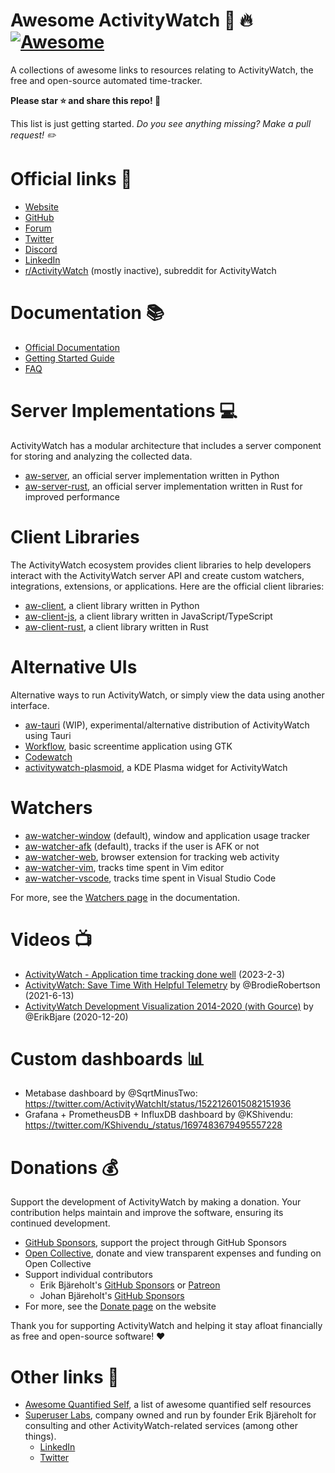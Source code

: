 Awesome ActivityWatch :star2: :fire: [![Awesome](https://cdn.rawgit.com/sindresorhus/awesome/d7305f38d29fed78fa85652e3a63e154dd8e8829/media/badge.svg)](https://github.com/sindresorhus/awesome)
=====================

A collections of awesome links to resources relating to ActivityWatch, the free and open-source automated time-tracker.

**Please star :star: and share this repo! :loudspeaker:**

This list is just getting started. *Do you see anything missing? Make a pull request! :pencil2:*

# Official links :link:

- [Website](https://activitywatch.net)
- [GitHub](https://github.com/ActivityWatch)
- [Forum](https://forum.activitywatch.net/)
- [Twitter](https://twitter.com/ActivityWatchIt)
- [Discord](https://discord.gg/vDskV9q)
- [LinkedIn](https://www.linkedin.com/company/activitywatch/)
- [r/ActivityWatch](https://www.reddit.com/r/ActivityWatch/) (mostly inactive), subreddit for ActivityWatch

# Documentation :books:

- [Official Documentation](https://docs.activitywatch.net)
- [Getting Started Guide](https://docs.activitywatch.net/en/latest/getting-started.html)
- [FAQ](https://docs.activitywatch.net/en/latest/faq.html)

# Server Implementations :computer:

ActivityWatch has a modular architecture that includes a server component for storing and analyzing the collected data.

- [aw-server](https://github.com/ActivityWatch/aw-server), an official server implementation written in Python
- [aw-server-rust](https://github.com/ActivityWatch/aw-server-rust), an official server implementation written in Rust for improved performance

# Client Libraries

The ActivityWatch ecosystem provides client libraries to help developers interact with the ActivityWatch server API and create custom watchers, integrations, extensions, or applications. Here are the official client libraries:

 - [aw-client](https://github.com/ActivityWatch/aw-client), a client library written in Python
 - [aw-client-js](https://github.com/ActivityWatch/aw-client-js), a client library written in JavaScript/TypeScript
 - [aw-client-rust](https://github.com/ActivityWatch/aw-server-rust/tree/master/aw-client-rust), a client library written in Rust

# Alternative UIs

Alternative ways to run ActivityWatch, or simply view the data using another interface.

 - [aw-tauri](https://github.com/ActivityWatch/aw-tauri) (WIP), experimental/alternative distribution of ActivityWatch using Tauri
 - [Workflow](https://flathub.org/apps/com.gitlab.cunidev.Workflow), basic screentime application using GTK
 - [Codewatch](https://github.com/jca41/codewatch)
 - [activitywatch-plasmoid](https://github.com/NicoWeio/activitywatch-plasmoid), a KDE Plasma widget for ActivityWatch

# Watchers

 - [aw-watcher-window](https://github.com/ActivityWatch/aw-watcher-window) (default), window and application usage tracker
 - [aw-watcher-afk](https://github.com/ActivityWatch/aw-watcher-afk) (default), tracks if the user is AFK or not
 - [aw-watcher-web](https://github.com/ActivityWatch/aw-watcher-web), browser extension for tracking web activity
 - [aw-watcher-vim](https://github.com/ActivityWatch/aw-watcher-vim), tracks time spent in Vim editor
 - [aw-watcher-vscode](https://github.com/ActivityWatch/aw-watcher-vscode), tracks time spent in Visual Studio Code

For more, see the [Watchers page](https://docs.activitywatch.net/en/latest/watchers.html) in the documentation.
<!-- TODO: Move/mirror list here? -->

# Videos :tv:

- [ActivityWatch - Application time tracking done well](https://www.youtube.com/watch?v=FIP3Qvja7RM) (2023-2-3)
- [ActivityWatch: Save Time With Helpful Telemetry](https://www.youtube.com/watch?v=ZmYNc-dXm2s) by @BrodieRobertson (2021-6-13)
- [ActivityWatch Development Visualization 2014-2020 (with Gource)](https://www.youtube.com/watch?v=zjIn43lZq3U) by @ErikBjare (2020-12-20)

# Custom dashboards :bar_chart:

- Metabase dashboard by @SqrtMinusTwo: https://twitter.com/ActivityWatchIt/status/1522126015082151936
- Grafana + PrometheusDB + InfluxDB dashboard by @KShivendu: https://twitter.com/KShivendu_/status/1697483679495557228

# Donations :moneybag:

Support the development of ActivityWatch by making a donation. Your contribution helps maintain and improve the software, ensuring its continued development.

- [GitHub Sponsors](https://github.com/sponsors/ActivityWatch), support the project through GitHub Sponsors
- [Open Collective](https://opencollective.com/activitywatch), donate and view transparent expenses and funding on Open Collective
- Support individual contributors
  - Erik Bjäreholt's [GitHub Sponsors](https://github.com/sponsors/ErikBjare) or [Patreon](https://www.patreon.com/activitywatch)
  - Johan Bjäreholt's [GitHub Sponsors](https://github.com/sponsors/johan-bjareholt)
- For more, see the [Donate page](https://activitywatch.net/donate/) on the website

Thank you for supporting ActivityWatch and helping it stay afloat financially as free and open-source software! :heart:

# Other links :link:

- [Awesome Quantified Self](https://github.com/woop/awesome-quantified-self), a list of awesome quantified self resources
- [Superuser Labs](https://superuserlabs.org/), company owned and run by founder Erik Bjäreholt for consulting and other ActivityWatch-related services (among other things).
  - [LinkedIn](https://www.linkedin.com/company/superuser-labs/)
  - [Twitter](https://twitter.com/SuperusrLabs)

